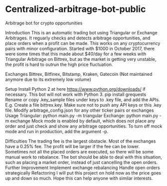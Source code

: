 # Centralized-arbitrage-bot-public
Arbitrage bot for crypto opportunities

Introduction
This is an automatic trading bot using Triangular or Exchange Arbitrages. It reguarly checks and detects arbitrage opportunities, and place orders when a profit can be made. This works on any cryptocurrency pairs with minor configuration.
Started with $1000 in October 2017, there were some times that this made about $40/day for a few weeks with Triangular Arbitrage on Bittrex, but as the market is getting very unstable, the profit is hard to outrun the high price fluctuation.

Exchanges
Bittrex, Bitfinex, Bitstamp, Kraken, Gatecoin (Not maintained anymore due to its extremely low volume)

Setup
Install Python 2 at here https://www.python.org/downloads/ if necessary. This bot will not work with Python 3.
pip install grequests
Rename or copy .key_sample files under keys to .key file, and add the APIs. E.g. Create a file bittrex.key. Make sure not to push any API keys or this .key file.
Modify arbitrage_config.json for any other ticker pairs or exchanges
Usage
Triangular: python main.py -m triangular
Exchange: python main.py -m exchange
Mock mode is enabled by default, which does not place any order and just check and show any arbitrage opportunities. To turn off mock mode and run in production, add the argument -p.

Difficulties
The trading fee is the largest obstacle. Most of the exchanges have a 0.25% fee. The profit will be larger if the fee can be lower.
Sometimes not all the placed orders are executed, so there will be some manual work to rebalance. The bot should be able to deal with this situation, such as placing a market order, instead of just cancelling the open orders.
Further Improvement
Implement exchange rebalancing
Handle open orders strategically
Refactoring
I will put this project on hold now as the price goes up and down so much. Hope this can help anyone with similar interests.
